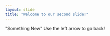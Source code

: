 ```yaml
---
layout: slide
title: "Welcome to our second slide!"
---
```

"Something New"
Use the left arrow to go back!
